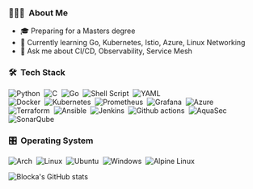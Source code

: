 <!--![](https://count.getloli.com/get/@win5923?theme=rule34)-->

<!--![](https://komarev.com/ghpvc/?username=win5923&style=flat&color=green&base=987)-->

### 👨🏻‍💻 &nbsp;About Me

- 🎓 Preparing for a Masters degree
- 🌱 Currently learning Go, Kubernetes, Istio, Azure, Linux Networking
- 💬 Ask me about CI/CD, Observability, Service Mesh

### 🛠️ &nbsp;Tech Stack

![Python](https://img.shields.io/badge/-Python-05122A?style=flat&logo=python)&nbsp;
![C](https://img.shields.io/badge/-C-05122A?style=flat&logo=C&logoColor=A8B9CC)&nbsp;
![Go](https://img.shields.io/badge/-Go-05122A?style=flat&logo=Go)&nbsp;
![Shell Script](https://img.shields.io/badge/-Shell_Script-05122A?style=flat&logo=gnu-bash)&nbsp;
![YAML](https://img.shields.io/badge/-YAML-05122A?style=flat&logo=YAML)\
![Docker](https://img.shields.io/badge/-Docker-05122A?style=flat&logo=Docker)&nbsp;
![Kubernetes](https://img.shields.io/badge/-Kubernetes-05122A?style=flat&logo=Kubernetes&)&nbsp;
![Prometheus](https://img.shields.io/badge/-Prometheus-05122A?style=flat&logo=Prometheus)&nbsp;
![Grafana](https://img.shields.io/badge/-Grafana-05122A?style=flat&logo=Grafana)&nbsp;
![Azure](https://img.shields.io/badge/-Azure-05122A?style=flat&logo=microsoftazure&logoColor=blue)\
![Terraform](https://img.shields.io/badge/-Terraform-05122A?style=flat&logo=Terraform)&nbsp;
![Ansible](https://img.shields.io/badge/-Ansible-05122A?style=flat&logo=Ansible)&nbsp;
![Jenkins](https://img.shields.io/badge/-Jenkins-05122A?style=flat&logo=Jenkins)&nbsp;
![Github actions](https://img.shields.io/badge/-github%20actions-05122A?style=flat&logo=githubactions)&nbsp;
![AquaSec](https://img.shields.io/badge/-aqua-05122A?style=flat&logo=aqua)&nbsp;
![SonarQube](https://img.shields.io/badge/-SonarQube-05122A?style=flat&logo=SonarQube)&nbsp;

### 🎛️ &nbsp;Operating System

![Arch](https://img.shields.io/badge/-Arch-05122A?style=flat&logo=arch-linux)&nbsp;
![Linux](https://img.shields.io/badge/-Linux-05122A?style=flat&logo=Linux)&nbsp;
![Ubuntu](https://img.shields.io/badge/-Ubuntu-05122A?style=flat&logo=Ubuntu)&nbsp;
![Windows](https://img.shields.io/badge/-Windows-05122A?style=flat&logo=Windows&logoColor=blue)&nbsp;
![Alpine Linux](https://img.shields.io/badge/-Alpine_Linux-05122A?style=flat&logo=alpine-linux&logoColor=005880)&nbsp;

![Blocka's GitHub stats](https://github-readme-stats.vercel.app/api?username=win5923&show_icons=true&theme=tokyonight)
